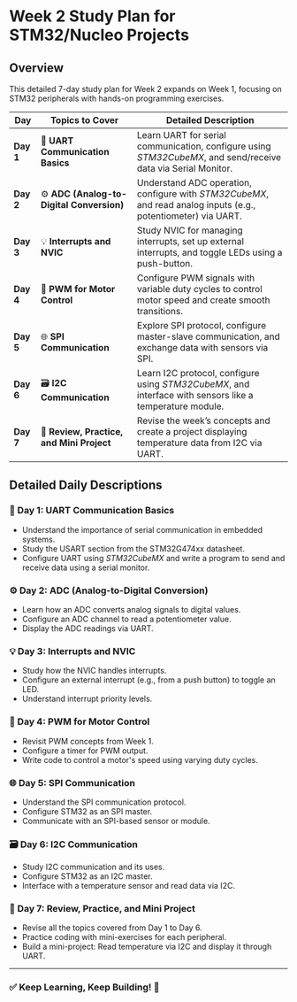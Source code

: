 # Week 2 Study Plan for STM32/Nucleo Projects

## Overview
This detailed 7-day study plan for Week 2 expands on Week 1, focusing on STM32 peripherals with hands-on programming exercises.

| **Day** | **Topics to Cover** | **Detailed Description** |
|--------|---------------------|-------------------------|
| **Day 1** | 📡 **UART Communication Basics** | Learn UART for serial communication, configure using *STM32CubeMX*, and send/receive data via Serial Monitor. |
| **Day 2** | ⚙️ **ADC (Analog-to-Digital Conversion)** | Understand ADC operation, configure with *STM32CubeMX*, and read analog inputs (e.g., potentiometer) via UART. |
| **Day 3** | 💡 **Interrupts and NVIC** | Study NVIC for managing interrupts, set up external interrupts, and toggle LEDs using a push-button. |
| **Day 4** | 🧵 **PWM for Motor Control** | Configure PWM signals with variable duty cycles to control motor speed and create smooth transitions. |
| **Day 5** | 🌐 **SPI Communication** | Explore SPI protocol, configure master-slave communication, and exchange data with sensors via SPI. |
| **Day 6** | 🗃️ **I2C Communication** | Learn I2C protocol, configure using *STM32CubeMX*, and interface with sensors like a temperature module. |
| **Day 7** | 📝 **Review, Practice, and Mini Project** | Revise the week’s concepts and create a project displaying temperature data from I2C via UART. |

## Detailed Daily Descriptions
### 📡 Day 1: UART Communication Basics
- Understand the importance of serial communication in embedded systems.
- Study the USART section from the STM32G474xx datasheet.
- Configure UART using *STM32CubeMX* and write a program to send and receive data using a serial monitor.

### ⚙️ Day 2: ADC (Analog-to-Digital Conversion)
- Learn how an ADC converts analog signals to digital values.
- Configure an ADC channel to read a potentiometer value.
- Display the ADC readings via UART.

### 💡 Day 3: Interrupts and NVIC
- Study how the NVIC handles interrupts.
- Configure an external interrupt (e.g., from a push button) to toggle an LED.
- Understand interrupt priority levels.

### 🧵 Day 4: PWM for Motor Control
- Revisit PWM concepts from Week 1.
- Configure a timer for PWM output.
- Write code to control a motor's speed using varying duty cycles.

### 🌐 Day 5: SPI Communication
- Understand the SPI communication protocol.
- Configure STM32 as an SPI master.
- Communicate with an SPI-based sensor or module.

### 🗃️ Day 6: I2C Communication
- Study I2C communication and its uses.
- Configure STM32 as an I2C master.
- Interface with a temperature sensor and read data via I2C.

### 📝 Day 7: Review, Practice, and Mini Project
- Revise all the topics covered from Day 1 to Day 6.
- Practice coding with mini-exercises for each peripheral.
- Build a mini-project: Read temperature via I2C and display it through UART.

---
### ✅ Keep Learning, Keep Building! 🚀
